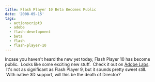 ```yaml
---
title: Flash Player 10 Beta Becomes Public
date: '2008-05-15'
tags:
  - actionscript3
  - adobe
  - flash-development
  - beta
  - flash
  - flash-player-10
---
```


Incase you haven't heard the new yet today, Flash Player 10 has become public.  Looks like some exciting new stuff.  Check it out on [Adobe Labs](https://labs.adobe.com/technologies/flashplayer10/).  It's not as significant as Flash Player 9, but it sounds pretty sweet still.  With native 3D support, will this be the death of Director?
